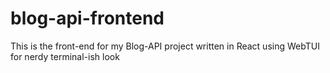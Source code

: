 # blog-api-frontend
This is the front-end for my Blog-API project written in React using WebTUI for nerdy terminal-ish look 
